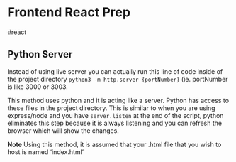 # Frontend React Prep 
#react

## Python Server
Instead of using live server you can actually run this line of code inside of the project directory `python3 -m http.server {portNumber}` (ie. portNumber is like 3000 or 3003.

This method uses python and it is acting like a server. Python has access to these files in the project directory. This is similar to when you are using express/node and you have `server.listen` at the end of the script, python eliminates this step because it is always listening and you can refresh the browser which will show the changes. 

**Note** Using this method, it is assumed that your .html file that you wish to host is named ‘index.html’
